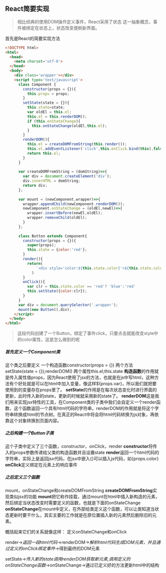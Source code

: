 ## React简要实现

>相比经典的使用DOM操作定义事件，React采用了状态 这一抽象概念，事件被绑定在状态上，状态改变便刷新界面。

首先是React的简要实现方法
```html
<!DOCTYPE html>
<html>
  <head>
    <meta charset='utf-8'>
  </head>
  <body>
    <div class='wrapper'></div>
    <script type='text/javascript'>
      class Component {
        constructor(props = {}){
          this.props = props;
        }
        setState(state = {}){
          this.state=state;
          var oldEl = this.el;
          this.el = this.renderDOM();
          if (this.onStateChange){
            this.onStateChange(oldEl,this.el);
          }
        }
        renderDOM(){
          this.el = createDOMFromString(this.render());
          this.el.addEventListener('click',this.onClick.bind(this),false);
          return this.el;
        }
      }
      
      var createDOMFromString = (domString)=>{
        var div = document.createElement('div');
        div.innerHTML = domString;
        return div;
      };
      
      var mount = (newComponent,wrapper)=>{
        wrapper.appendChild(newComponent.renderDOM());
        newComponent.onStateChange = (oldEl,newEl)=>{
          wrapper.insertBefore(newEl,oldEl);
          wrapper.removeChild(oldEl);
        }
      };
      
      class Button extends Component{
        constructor(props = {}){
          super(props);
          this.state = {color:'red'};
        }
        render(){
          return(
              `<div style='color:${this.state.color}'>${this.state.color}</div>`
            )
        }
        onClick(){
          var clr = this.state.color == 'red'? 'blue':'red'
          this.setState({color:clr});
        }
      }
      var div = document.querySelector('.wrapper');
      mount(new Button(),div);
    </script>
  </body>
</html>
```
>这段代码创建了一个Button，绑定了事件click，只要点击就能改变style中的color属性，这是怎么做到的呢

##### 首先定义一个Component类
这个类之后要定义
一个构造函数constructor(props = {})
两个方法setState(state = {});renderDOM()
两个属性this.el;this.state
**构造函数**的作用就是传入属性值props，因为React使用了jsx的方法，也就是在js中写html，这种方法有个好处就是可以在html中加入变量，像这样${props.var}，所以我们就把要使用到的变量存在props里了。
**setState**的作用是在每次状态变化时进行界面的更新，此时传入新的state，更新的时候就采用新的state了。
**renderDOM**这是我们用来实现jsx特性的工具，在Component类的子类中我们会自定义一个render函数，这个函数返回一个具有html代码的字符串，renderDOM的作用就是将这个字符串转换成html的节点树。在真正的React中将会将html代码转换为js对象，再依靠这个对象转换到页面内容。

##### 之后构建一个Button子类
这个子类中定义了三个函数，constructor，onClick，render
**constructor**将传入的props参数传递给父类的构造函数并且设置state
**render**返回一个html代码的字符串，实际上是返回jsx代码，在jsx中嵌入{}可以插入js代码，如<h>{props.color}</h>
**onClick**定义绑定在元素上的响应事件

##### 之后定义三个函数
mount，onStateChange和createDOMFromString
**createDOMFromString**实现类似jsx的功能
**mount**把它称作挂载，通过mount在html中插入新构造的元素，然后绑定当状态改变时需要定义的函数，也就是下面的onStateChange
**onStateChange**在mount中定义，在外部给类定义这个函数，可以让类知道当状态更新时要干什么，其实主要的工作就是在原位置插入新的元素然后删除旧的元素。

概括起来它们的关系就像这样：
定义onStateChange和onClick

render->*返回一段html代码*->renderDOM->*解析html代码生成DOM元素，并且通过定义的onClick绑定事件*->得到最终的DOM元素

setState->*传入新的state调用renderDOM获取新元素,调用定义的onStateChange函数*->onStateChange->通过已定义好的方法更新html中的结构
